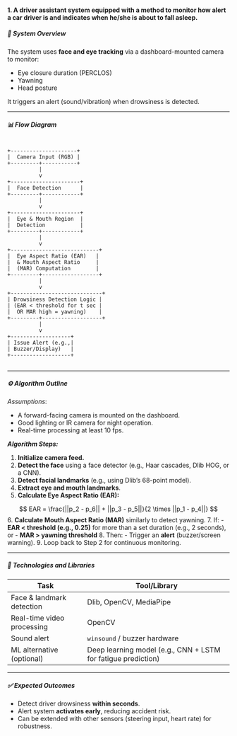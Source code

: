 #### 1. A driver assistant system equipped with a method to monitor how alert a car driver is and indicates when he/she is about to fall asleep.

##### 🧠 System Overview

The system uses **face and eye tracking** via a dashboard-mounted camera to monitor:
- Eye closure duration (PERCLOS)
- Yawning
- Head posture

It triggers an alert (sound/vibration) when drowsiness is detected.

---

##### 📊 Flow Diagram

```

+---------------------+
|  Camera Input (RGB) |
+---------+-----------+
          |
          v
+----------------------+
|  Face Detection      |
+---------+------------+
          |
          v
+----------------------+
|  Eye & Mouth Region  |
|  Detection           |
+---------+------------+
          |
          v
+----------------------------+
|  Eye Aspect Ratio (EAR)   |
|  & Mouth Aspect Ratio     |
|  (MAR) Computation        |
+---------+------------------+
          |
          v
+-----------------------------+
| Drowsiness Detection Logic |
| (EAR < threshold for t sec |
|  OR MAR high = yawning)    |
+---------+-------------------+
          |
          v
+-------------------+
| Issue Alert (e.g.,|
| Buzzer/Display)   |
+-------------------+


```


---

##### ⚙️ Algorithm Outline
 *Assumptions*:
- A forward-facing camera is mounted on the dashboard.
- Good lighting or IR camera for night operation.
- Real-time processing at least 10 fps.
    

 ***Algorithm Steps:***
1. **Initialize camera feed.**
2. **Detect the face** using a face detector (e.g., Haar cascades, Dlib HOG, or a CNN).
3. **Detect facial landmarks** (e.g., using Dlib’s 68-point model).
4. **Extract eye and mouth landmarks**.
5. **Calculate Eye Aspect Ratio (EAR):**

$$
    EAR = \frac{||p_2 - p_6|| + ||p_3 - p_5||}{2 \times ||p_1 - p_4||}
$$
6. **Calculate Mouth Aspect Ratio (MAR)** similarly to detect yawning.
7. If:
    - **EAR < threshold (e.g., 0.25)** for more than a set duration (e.g., 2 seconds), or
    - **MAR > yawning threshold**
8. Then:
    - Trigger an **alert** (buzzer/screen warning).
9. Loop back to Step 2 for continuous monitoring.

---

##### 🧪 Technologies and Libraries

|Task|Tool/Library|
|---|---|
|Face & landmark detection|Dlib, OpenCV, MediaPipe|
|Real-time video processing|OpenCV|
|Sound alert|`winsound` / buzzer hardware|
|ML alternative (optional)|Deep learning model (e.g., CNN + LSTM for fatigue prediction)|

---

##### ✅ Expected Outcomes

- Detect driver drowsiness **within seconds**.
- Alert system **activates early**, reducing accident risk.
- Can be extended with other sensors (steering input, heart rate) for robustness.